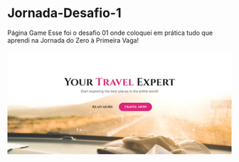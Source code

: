 # Jornada-Desafio-1
Página Game
Esse foi o desafio 01 onde coloquei em prática tudo que aprendi na Jornada do Zero à Primeira Vaga!

![preview](./assets/image.png)

